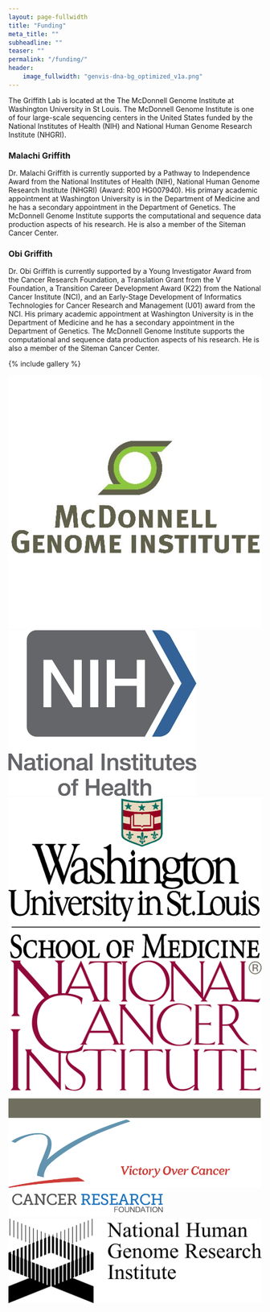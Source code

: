 ```yaml
---
layout: page-fullwidth
title: "Funding"
meta_title: ""
subheadline: ""
teaser: ""
permalink: "/funding/"
header:
    image_fullwidth: "genvis-dna-bg_optimized_v1a.png"
---
```


The Griffith Lab is located at the The McDonnell Genome Institute at Washington University in St Louis. The McDonnell Genome Institute is one of four large-scale sequencing centers in the United States funded by the National Institutes of Health (NIH) and National Human Genome Research Institute (NHGRI).

### Malachi Griffith
Dr. Malachi Griffith is currently supported by a Pathway to Independence Award from the National Institutes of Health (NIH), National Human Genome Research Institute (NHGRI) (Award: R00 HG007940). His primary academic appointment at Washington University is in the Department of Medicine and he has a secondary appointment in the Department of Genetics. The McDonnell Genome Institute supports the computational and sequence data production aspects of his research. He is also a member of the Siteman Cancer Center.

### Obi Griffith
Dr. Obi Griffith is currently supported by a Young Investigator Award from the Cancer Research Foundation, a Translation Grant from the V Foundation, a Transition Career Development Award (K22) from the National Cancer Institute (NCI), and an Early-Stage Development of Informatics Technologies for Cancer Research and Management (U01) award from the NCI. His primary academic appointment at Washington University is in the Department of Medicine and he has a secondary appointment in the Department of Genetics. The McDonnell Genome Institute supports the computational and sequence data production aspects of his research. He is also a member of the Siteman Cancer Center.

{% include gallery %}

<div class="row">
  <div class="small-3 columns">
    <a href="http://genome.wustl.edu/">
      <img src="/assets/img/funding/mgi_logo.jpg">
    </a>
  </div>
  <div class="small-3 columns">
    <a href="https://www.nih.gov/">
      <img src="/assets/img/funding/NIH_Master_Logo_Vertical_2Color.png">
    </a>
  </div>
  <div class="small-3 columns">
    <a href="https://medicine.wustl.edu/">
      <img src="/assets/img/funding/WUSTL_Medicine.jpg">
    </a>
  </div>
  <div class="small-3 columns">
    <a href="https://www.cancer.gov/">
      <img src="/assets/img/funding/US-NIH-NCI-Logo.png">
    </a>
  </div>
</div>
<div class="row">
  <div class="small-3 columns">
    <a href="https://www.jimmyv.org/">
      <img src="/assets/img/funding/V_foundation.png">
    </a>
  </div>
  <div class="small-3 columns">
    <a href="https://cancerresearchfoundation.org/">
      <img src="/assets/img/funding/CRF_logo.png">
    </a>
  </div>
  <div class="small-3 columns">
    <a href="https://www.genome.gov/">
      <img src="/assets/img/funding/US-NIH-NHGRI-Logo.png">
    </a>
  </div>
</div>
